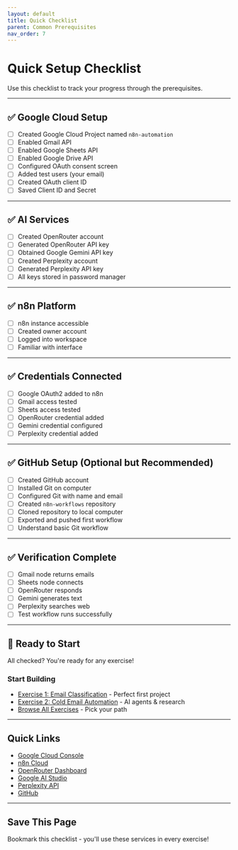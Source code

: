 ```yaml
---
layout: default
title: Quick Checklist
parent: Common Prerequisites
nav_order: 7
---
```


# Quick Setup Checklist

Use this checklist to track your progress through the prerequisites.

---

## ✅ Google Cloud Setup

- [ ] Created Google Cloud Project named `n8n-automation`
- [ ] Enabled Gmail API
- [ ] Enabled Google Sheets API
- [ ] Enabled Google Drive API
- [ ] Configured OAuth consent screen
- [ ] Added test users (your email)
- [ ] Created OAuth client ID
- [ ] Saved Client ID and Secret

---

## ✅ AI Services

- [ ] Created OpenRouter account
- [ ] Generated OpenRouter API key
- [ ] Obtained Google Gemini API key
- [ ] Created Perplexity account
- [ ] Generated Perplexity API key
- [ ] All keys stored in password manager

---

## ✅ n8n Platform

- [ ] n8n instance accessible
- [ ] Created owner account
- [ ] Logged into workspace
- [ ] Familiar with interface

---

## ✅ Credentials Connected

- [ ] Google OAuth2 added to n8n
- [ ] Gmail access tested
- [ ] Sheets access tested
- [ ] OpenRouter credential added
- [ ] Gemini credential configured
- [ ] Perplexity credential added

---

## ✅ GitHub Setup (Optional but Recommended)

- [ ] Created GitHub account
- [ ] Installed Git on computer
- [ ] Configured Git with name and email
- [ ] Created `n8n-workflows` repository
- [ ] Cloned repository to local computer
- [ ] Exported and pushed first workflow
- [ ] Understand basic Git workflow

---

## ✅ Verification Complete

- [ ] Gmail node returns emails
- [ ] Sheets node connects
- [ ] OpenRouter responds
- [ ] Gemini generates text
- [ ] Perplexity searches web
- [ ] Test workflow runs successfully

---

## 🎉 Ready to Start

All checked? You're ready for any exercise!

### Start Building

- [Exercise 1: Email Classification](../../exercises/01-email-classification/) - Perfect first project
- [Exercise 2: Cold Email Automation](../../exercises/02-cold-email-automation/) - AI agents & research
- [Browse All Exercises](../../exercises/) - Pick your path

---

## Quick Links

- [Google Cloud Console](https://console.cloud.google.com)
- [n8n Cloud](https://app.n8n.cloud)
- [OpenRouter Dashboard](https://openrouter.ai/dashboard)
- [Google AI Studio](https://makersuite.google.com)
- [Perplexity API](https://www.perplexity.ai/settings/api)
- [GitHub](https://github.com)

---

## Save This Page

Bookmark this checklist - you'll use these services in every exercise!
